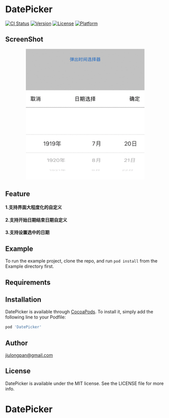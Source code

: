 
# DatePicker

[![CI Status](https://img.shields.io/travis/Zachry/DatePicker.svg?style=flat)](https://travis-ci.org/Zachry/DatePicker)
[![Version](https://img.shields.io/cocoapods/v/DatePicker.svg?style=flat)](https://cocoapods.org/pods/DatePicker)
[![License](https://img.shields.io/cocoapods/l/DatePicker.svg?style=flat)](https://cocoapods.org/pods/DatePicker)
[![Platform](https://img.shields.io/cocoapods/p/DatePicker.svg?style=flat)](https://cocoapods.org/pods/DatePicker)


## ScreenShot
<div align=center><img src="https://github.com/panjiulong/DatePicker/blob/master/hjGWCfFc7m.gif" width="375" alt="ScreenShot"/></div>

## Feature
#### 1.支持界面大程度化的自定义
#### 2.支持开始日期结束日期自定义
#### 3.支持设置选中的日期


## Example

To run the example project, clone the repo, and run `pod install` from the Example directory first.



## Requirements

## Installation

DatePicker is available through [CocoaPods](https://cocoapods.org). To install
it, simply add the following line to your Podfile:

```ruby
pod 'DatePicker'
```

## Author

jiulongpan@gmail.com

## License

DatePicker is available under the MIT license. See the LICENSE file for more info.

# DatePicker
